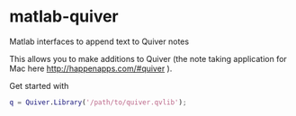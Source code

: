 # matlab-quiver
Matlab interfaces to append text to Quiver notes

This allows you to make additions to Quiver (the note taking application for Mac here http://happenapps.com/#quiver ).

Get started with 

```matlab
q = Quiver.Library('/path/to/quiver.qvlib');
```
